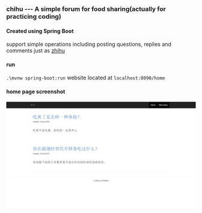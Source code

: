 ### chihu --- A simple forum for food sharing(actually for practicing coding)
#### Created using Spring Boot

support simple operations including posting questions, replies and comments just as [zhihu](https://www.zhihu.com/)

#### run
`.\mvnw spring-boot:run`
website located at `localhost:8090/home`

#### home page screenshot
![demo](HomePageScreenshot.png)

